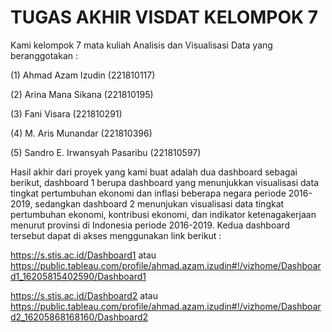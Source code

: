 # TUGAS AKHIR VISDAT KELOMPOK 7
Kami kelompok 7 mata kuliah Analisis dan Visualisasi Data yang beranggotakan :
  
  (1) Ahmad Azam Izudin (221810117)
  
  (2) Arina Mana Sikana (221810195)
  
  (3) Fani Visara (221810291)
  
  (4) M. Aris Munandar (221810396)
  
  (5) Sandro E. Irwansyah Pasaribu (221810597)

Hasil akhir dari proyek yang kami buat adalah dua dashboard sebagai berikut, dashboard 1 berupa dashboard yang menunjukkan visualisasi data tingkat pertumbuhan ekonomi dan inflasi beberapa negara periode 2016-2019, sedangkan dashboard 2 menunjukan visualisasi data tingkat pertumbuhan ekonomi, kontribusi ekonomi, dan indikator ketenagakerjaan menurut provinsi di Indonesia periode 2016-2019. Kedua dashboard tersebut dapat di akses menggunakan link berikut :

  https://s.stis.ac.id/Dashboard1 atau https://public.tableau.com/profile/ahmad.azam.izudin#!/vizhome/Dashboard1_16205815402590/Dashboard1

  https://s.stis.ac.id/Dashboard2 atau https://public.tableau.com/profile/ahmad.azam.izudin#!/vizhome/Dashboard2_16205868168160/Dashboard2
